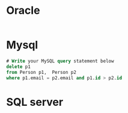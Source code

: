 # Oracle

```sql

```


# Mysql

```sql
# Write your MySQL query statement below
delete p1
from Person p1,  Person p2
where p1.email = p2.email and p1.id > p2.id
```

# SQL server